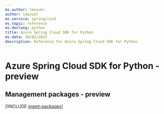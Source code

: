 ```yaml
---
ms.author: lmazuel
author: lmazuel
ms.service: springcloud
ms.topic: reference
ms.devlang: python
title: Azure Spring Cloud SDK for Python
ms.data: 10/03/2022
description: Reference for Azure Spring Cloud SDK for Python
---
```

# Azure Spring Cloud SDK for Python - preview

## Management packages - preview
[!INCLUDE [mgmt-packages](spring-cloud-mgmt-index.md)]

